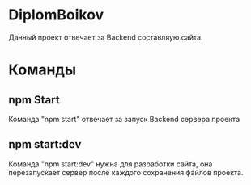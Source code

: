 ﻿# DiplomBoikov
Данный проект отвечает за Backend составляую сайта. 

# Команды
##  npm Start 
Команда "npm start" отвечает за запуск Backend сервера проекта

## npm start:dev 
Команда "npm start:dev" нужна для разработки сайта, она перезапускает сервер после каждого сохранения файлов проекта.
